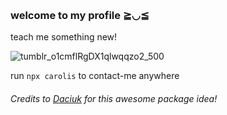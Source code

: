                                             
### welcome to my profile ≧◡≦ 
teach me something new!

![tumblr_o1cmflRgDX1qlwqqzo2_500](https://user-images.githubusercontent.com/29932210/121401109-ba86b100-c92e-11eb-8ac0-28858b71b7df.gif)

run `npx carolis` to contact-me anywhere 

###### Credits to [Daciuk](https://github.com/fdaciuk) for this awesome package idea!
